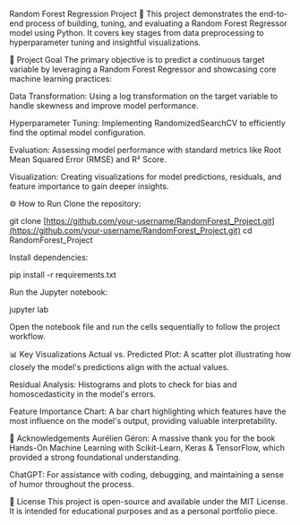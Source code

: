 Random Forest Regression Project 🌳
This project demonstrates the end-to-end process of building, tuning, and evaluating a Random Forest Regressor model using Python. It covers key stages from data preprocessing to hyperparameter tuning and insightful visualizations.

🎯 Project Goal
The primary objective is to predict a continuous target variable by leveraging a Random Forest Regressor and showcasing core machine learning practices:

Data Transformation: Using a log transformation on the target variable to handle skewness and improve model performance.

Hyperparameter Tuning: Implementing RandomizedSearchCV to efficiently find the optimal model configuration.

Evaluation: Assessing model performance with standard metrics like Root Mean Squared Error (RMSE) and R² Score.

Visualization: Creating visualizations for model predictions, residuals, and feature importance to gain deeper insights.

⚙️ How to Run
Clone the repository:

git clone [https://github.com/your-username/RandomForest_Project.git](https://github.com/your-username/RandomForest_Project.git)
cd RandomForest_Project

Install dependencies:

pip install -r requirements.txt

Run the Jupyter notebook:

jupyter lab

Open the notebook file and run the cells sequentially to follow the project workflow.

📊 Key Visualizations
Actual vs. Predicted Plot: A scatter plot illustrating how closely the model's predictions align with the actual values.

Residual Analysis: Histograms and plots to check for bias and homoscedasticity in the model's errors.

Feature Importance Chart: A bar chart highlighting which features have the most influence on the model's output, providing valuable interpretability.

🙏 Acknowledgements
Aurélien Géron: A massive thank you for the book Hands-On Machine Learning with Scikit-Learn, Keras & TensorFlow, which provided a strong foundational understanding.

ChatGPT: For assistance with coding, debugging, and maintaining a sense of humor throughout the process.

📄 License
This project is open-source and available under the MIT License. It is intended for educational purposes and as a personal portfolio piece.
